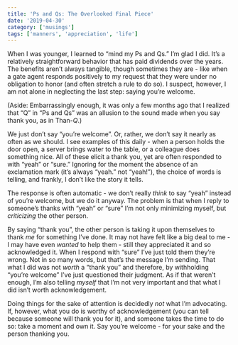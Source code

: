 ```yaml
---
title: 'Ps and Qs: The Overlooked Final Piece'
date: '2019-04-30'
category: ['musings']
tags: ['manners', 'appreciation', 'life']
---
```

When I was younger, I learned to “mind my Ps and Qs.” I’m glad I did. It’s a relatively straightforward behavior that has paid dividends over the years. The benefits aren’t always tangible, though sometimes they are - like when a gate agent responds positively to my request that they were under no obligation to honor (and often stretch a rule to do so). I suspect, however, I am not alone in neglecting the last step: saying you’re welcome.

(Aside: Embarrassingly enough, it was only a few months ago that I realized that “Q” in “Ps and Qs” was an allusion to the sound made when you say thank you, as in Than-*Q*.)

We just don’t say “you’re welcome”. Or, rather, we don’t say it nearly as often as we should. I see examples of this daily - when a person holds the door open, a server brings water to the table, or a colleague does something nice. All of these elicit a thank you, yet are often responded to with “yeah” or “sure.” Ignoring for the moment the absence of an exclamation mark (it’s always “yeah.” not “yeah!”), the choice of words is telling, and frankly, I don’t like the story it tells.

The response is often automatic - we don’t really *think* to say “yeah” instead of you’re welcome, but we do it anyway. The problem is that when I reply to someone’s thanks with “yeah” or “sure” I’m not only minimizing myself, but *criticizing* the other person.

By saying “thank you”, the other person is taking it upon themselves to thank *me* for something I’ve done. It may not have felt like a big deal to me - I may have even *wanted* to help them - still they appreciated it and so acknowledged it.  When I respond with “sure” I’ve just told them they’re wrong. Not in so many words, but that’s the message I’m sending. That what I did was not *worth* a “thank you” and therefore, by withholding “you’re welcome” I’ve just questioned their judgment. As if that weren’t enough, I’m also telling *myself* that I’m not very important and that what I did isn’t worth acknowledgement.

Doing things for the sake of attention is decidedly *not* what I’m advocating. If, however, what you do is worthy of acknowledgement (you can tell because someone will thank you for it), and someone takes the time to do so: take a moment and own it. Say you’re welcome - for your sake and the person thanking you.
